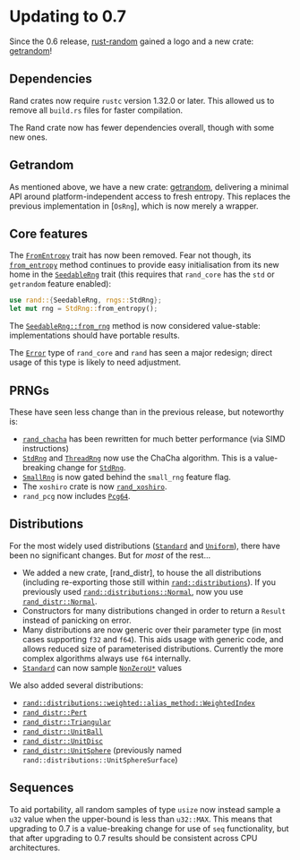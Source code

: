# Updating to 0.7

Since the 0.6 release, [rust-random](https://github.com/rust-random)
gained a logo and a new crate: [getrandom]!

## Dependencies

Rand crates now require `rustc` version 1.32.0 or later.
This allowed us to remove all `build.rs` files for faster compilation.

The Rand crate now has fewer dependencies overall, though
with some new ones.

## Getrandom

As mentioned above, we have a new crate: [getrandom], delivering a minimal API
around platform-independent access to fresh entropy. This replaces the previous
implementation in [`OsRng`], which is now merely a wrapper.

## Core features

The [`FromEntropy`] trait has now been removed. Fear not though, its
[`from_entropy`] method continues to provide easy initialisation from its new
home in the [`SeedableRng`] trait (this requires that `rand_core` has the `std`
or `getrandom` feature enabled):
```rust
use rand::{SeedableRng, rngs::StdRng};
let mut rng = StdRng::from_entropy();
```

The [`SeedableRng::from_rng`] method is now considered value-stable:
implementations should have portable results.

The [`Error`] type of `rand_core` and `rand` has seen a major redesign; direct
usage of this type is likely to need adjustment.

## PRNGs

These have seen less change than in the previous release, but noteworthy is:

-   [`rand_chacha`](https://crates.io/crates/rand_chacha) has been rewritten
    for much better performance (via SIMD instructions)
-   [`StdRng`] and [`ThreadRng`] now use the ChaCha algorithm. This is a
    value-breaking change for [`StdRng`].
-   [`SmallRng`] is now gated behind the `small_rng` feature flag.
-   The `xoshiro` crate is now [`rand_xoshiro`](https://crates.io/crates/rand_xoshiro).
-   `rand_pcg` now includes [`Pcg64`].

## Distributions

For the most widely used distributions ([`Standard`] and [`Uniform`]), there have
been no significant changes. But for *most* of the rest...

-   We added a new crate, [rand_distr], to house the all distributions
    (including re-exporting those still within [`rand::distributions`]). If you
    previously used [`rand::distributions::Normal`], now you use
    [`rand_distr::Normal`].
-   Constructors for many distributions changed in order to return a `Result`
    instead of panicking on error.
-   Many distributions are now generic over their parameter type (in most cases
    supporting `f32` and `f64`). This aids usage with generic code, and allows
    reduced size of parameterised distributions. Currently the more complex
    algorithms always use `f64` internally.
-   [`Standard`] can now sample [`NonZeroU*`] values

We also added several distributions:

-   [`rand::distributions::weighted::alias_method::WeightedIndex`]
-   [`rand_distr::Pert`]
-   [`rand_distr::Triangular`]
-   [`rand_distr::UnitBall`]
-   [`rand_distr::UnitDisc`]
-   [`rand_distr::UnitSphere`] (previously named `rand::distributions::UnitSphereSurface`)


## Sequences

To aid portability, all random samples of type `usize` now instead sample a
`u32` value when the upper-bound is less than `u32::MAX`. This means that
upgrading to 0.7 is a value-breaking change for use of `seq` functionality, but
that after upgrading to 0.7 results should be consistent across CPU
architectures.


[`from_entropy`]: https://rust-random.github.io/rand/rand/trait.SeedableRng.html#method.from_entropy
[`SeedableRng::from_rng`]: https://rust-random.github.io/rand/rand/trait.SeedableRng.html#method.from_rng
[`SmallRng`]: ../rand/rand/rngs/struct.SmallRng.html
[`StdRng`]: ../rand/rand/rngs/struct.StdRng.html
[`ThreadRng`]: ../rand/rand/rngs/struct.ThreadRng.html
[`Pcg64`]: ../rand/rand_pcg/type.Pcg64.html
[`rand::distributions::weighted::alias_method::WeightedIndex`]: ../rand/rand/distributions/alias_method/struct.WeightedIndex.html
[getrandom]: https://github.com/rust-random/getrandom
[`FromEntropy`]: https://docs.rs/rand/0.6.0/rand/trait.FromEntropy.html
[`SeedableRng`]: https://rust-random.github.io/rand/rand/trait.SeedableRng.html
[`Error`]: https://rust-random.github.io/rand/rand_core/struct.Error.html
[`Standard`]: ../rand/rand/distributions/struct.Standard.html
[`Uniform`]: ../rand/rand/distributions/struct.Uniform.html
[`rand::distributions`]: ../rand/rand/distributions/index.html
[`rand::distributions::Normal`]: ../rand/rand/distributions/struct.Normal.html
[`rand_distr::Normal`]: ../rand/rand_distr/struct.Normal.html
[`NonZeroU*`]: https://doc.rust-lang.org/std/num/index.html
[`rand_distr::Pert`]: ../rand/rand_distr/struct.Pert.html
[`rand_distr::Triangular`]: ../rand/rand_distr/struct.Triangular.html
[`rand_distr::UnitBall`]: ../rand/rand_distr/struct.UnitBall.html
[`rand_distr::UnitDisc`]: ../rand/rand_distr/struct.UnitDisc.html
[`rand_distr::UnitSphere`]: ../rand/rand_distr/struct.UnitSphere.html
